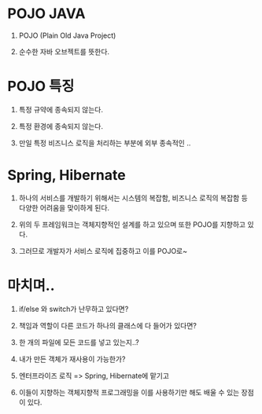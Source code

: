 # POJO JAVA

1. POJO (Plain Old Java Project)

2. 순수한 자바 오브젝트를 뜻한다.

# POJO 특징

1. 특정 규약에 종속되지 않는다.

2. 특정 환경에 종속되지 않는다.

3. 만일 특정 비즈니스 로직을 처리하는 부분에 외부 종속적인 .. 

# Spring, Hibernate

1. 하나의 서비스를 개발하기 위해서는 시스템의 복잡함, 비즈니스 로직의 복잡함 등 다양한 어려움을 맞이하게 된다.

2. 위의 두 프레임워크는 객체지향적인 설계를 하고 있으며 또한 POJO를 지향하고 있다.

3. 그러므로 개발자가 서비스 로직에 집중하고 이를 POJO로~ 

# 마치며..

1. if/else 와 switch가 난무하고 있다면?

2. 책임과 역할이 다른 코드가 하나의 클래스에 다 들어가 있다면?

3. 한 개의 파일에 모든 코드를 넣고 있는지..?

4. 내가 만든 객체가 재사용이 가능한가?

5. 엔터프라이즈 로직 => Spring, Hibernate에 맡기고 

6. 이들이 지향하는 객체지향적 프로그래밍을 이를 사용하기만 해도 배울 수 있는 장점이 있다.

